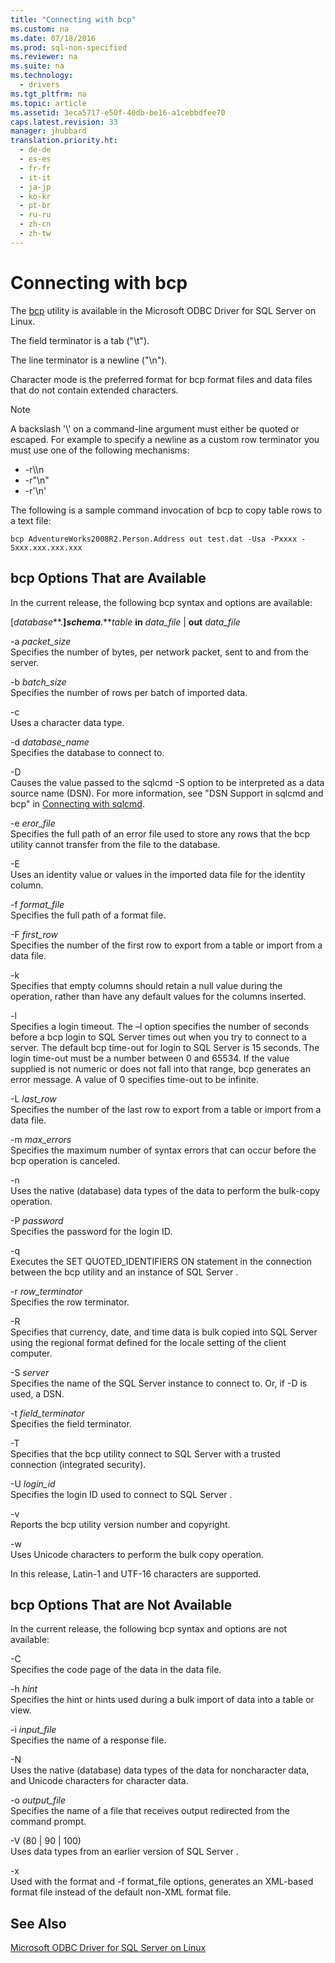 ```yaml
---
title: "Connecting with bcp"
ms.custom: na
ms.date: 07/18/2016
ms.prod: sql-non-specified
ms.reviewer: na
ms.suite: na
ms.technology: 
  - drivers
ms.tgt_pltfrm: na
ms.topic: article
ms.assetid: 3eca5717-e50f-40db-be16-a1cebbdfee70
caps.latest.revision: 33
manager: jhubbard
translation.priority.ht: 
  - de-de
  - es-es
  - fr-fr
  - it-it
  - ja-jp
  - ko-kr
  - pt-br
  - ru-ru
  - zh-cn
  - zh-tw
---
```

# Connecting with bcp
The [bcp](http://go.microsoft.com/fwlink/?LinkID=190626) utility is available in the  Microsoft  ODBC Driver for  SQL Server  on Linux.  
  
The field terminator is a tab ("\t").  
  
The line terminator is a newline ("\n").  
  
Character mode is the preferred format for bcp format files and data files that do not contain extended characters.  
  
> [!NOTE]  
> A backslash '\\' on a command-line argument must either be quoted or escaped. For example to specify a newline as a custom row terminator you must use one of the following mechanisms:  
>   
> -   -r\\\n  
> -   -r"\n"  
> -   -r'\n'  
  
The following is a sample command invocation of bcp to copy table rows to a text file:  
  
```  
bcp AdventureWorks2008R2.Person.Address out test.dat -Usa -Pxxxx -Sxxx.xxx.xxx.xxx  
```  
  
## bcp Options That are Available  
In the current release, the following bcp syntax and options are available:  
  
[*database***.**]*schema***.***table* **in** *data_file* | **out** *data_file*  
  
-a *packet_size*  
Specifies the number of bytes, per network packet, sent to and from the server.  
  
-b *batch_size*  
Specifies the number of rows per batch of imported data.  
  
-c  
Uses a character data type.  
  
-d *database_name*  
Specifies the database to connect to.  
  
-D  
Causes the value passed to the sqlcmd -S option to be interpreted as a data source name (DSN). For more information, see "DSN Support in sqlcmd and bcp" in [Connecting with sqlcmd](../content/Connecting-with-sqlcmd.md).  
  
-e *eror_file*  
Specifies the full path of an error file used to store any rows that the bcp utility cannot transfer from the file to the database.  
  
-E  
Uses an identity value or values in the imported data file for the identity column.  
  
-f *format_file*  
Specifies the full path of a format file.  
  
-F *first_row*  
Specifies the number of the first row to export from a table or import from a data file.  
  
-k  
Specifies that empty columns should retain a null value during the operation, rather than have any default values for the columns inserted.  
  
-l  
Specifies a login timeout. The –l option specifies the number of seconds before a bcp login to  SQL Server  times out when you try to connect to a server. The default bcp time-out for login to  SQL Server  is 15 seconds. The login time-out must be a number between 0 and 65534. If the value supplied is not numeric or does not fall into that range, bcp generates an error message. A value of 0 specifies time-out to be infinite.  
  
-L *last_row*  
Specifies the number of the last row to export from a table or import from a data file.  
  
-m *max_errors*  
Specifies the maximum number of syntax errors that can occur before the bcp operation is canceled.  
  
-n  
Uses the native (database) data types of the data to perform the bulk-copy operation.  
  
-P *password*  
Specifies the password for the login ID.  
  
-q  
Executes the SET QUOTED_IDENTIFIERS ON statement in the connection between the bcp utility and an instance of  SQL Server .  
  
-r *row_terminator*  
Specifies the row terminator.  
  
-R  
Specifies that currency, date, and time data is bulk copied into  SQL Server  using the regional format defined for the locale setting of the client computer.  
  
-S *server*  
Specifies the name of the  SQL Server  instance to connect to. Or, if -D is used, a DSN.  
  
-t *field_terminator*  
Specifies the field terminator.  
  
-T  
Specifies that the bcp utility connect to  SQL Server  with a trusted connection (integrated security).  
  
-U *login_id*  
Specifies the login ID used to connect to  SQL Server .  
  
-v  
Reports the bcp utility version number and copyright.  
  
-w  
Uses Unicode characters to perform the bulk copy operation.  
  
In this release, Latin-1 and UTF-16 characters are supported.  
  
## bcp Options That are Not Available  
In the current release, the following bcp syntax and options are not available:  
  
-C  
Specifies the code page of the data in the data file.  
  
-h *hint*  
Specifies the hint or hints used during a bulk import of data into a table or view.  
  
-i *input_file*  
Specifies the name of a response file.  
  
-N  
Uses the native (database) data types of the data for noncharacter data, and Unicode characters for character data.  
  
-o *output_file*  
Specifies the name of a file that receives output redirected from the command prompt.  
  
-V (80 | 90 | 100)  
Uses data types from an earlier version of  SQL Server .  
  
-x  
Used with the format and -f format_file options, generates an XML-based format file instead of the default non-XML format file.  
  
## See Also  
[Microsoft ODBC Driver for SQL Server on Linux](../content/Microsoft-ODBC-Driver-for-SQL-Server-on-Linux.md)  
  
